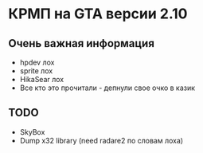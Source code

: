 # КРМП на GTA версии 2.10

## Очень важная информация 
- hpdev лох
- sprite лох
- HikaSear лох
- Все кто это прочитали - депнули свое очко в казик

## TODO
- SkyBox
- Dump x32 library (need radare2 по словам лоха)
